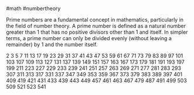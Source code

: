 #math 
#numbertheory 

Prime numbers are a fundamental concept in mathematics, particularly in the field of number theory. A prime number is defined as a natural number greater than 1 that has no positive divisors other than 1 and itself. In simpler terms, a prime number can only be divided evenly (without leaving a remainder) by 1 and the number itself.

2
3
5
7
11
13
17
19
23
29
31
37
41
43
47
53
59
61
67
71
73
79
83
89
97
101
103
107
109
113
127
131
137
139
149
151
157
163
167
173
179
181
191
193
197
199
211
223
227
229
233
239
241
251
257
263
269
271
277
281
283
293
307
311
313
317
331
337
347
349
353
359
367
373
379
383
389
397
401
409
419
421
431
433
439
443
449
457
461
463
467
479
487
491
499
503
509
521
523
541
